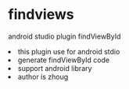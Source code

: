 # findviews
android studio plugin findViewById
 <li>this plugin use for android stdio</li>
<li>generate findViewById code </li>
<li>support  android library</li>
<li>author is zhoug</li>
